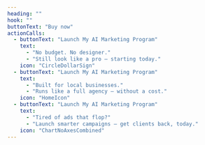 ```yaml
---
heading: ""
hook: ""
buttonText: "Buy now"
actionCalls:
  - buttonText: "Launch My AI Marketing Program"
    text:
      - "No budget. No designer."
      - "Still look like a pro — starting today."
    icon: "CircleDollarSign"
  - buttonText: "Launch My AI Marketing Program"
    text:
      - "Built for local businesses."
      - "Runs like a full agency — without a cost."
    icon: "HomeIcon"
  - buttonText: "Launch My AI Marketing Program"
    text:
      - "Tired of ads that flop?"
      - "Launch smarter campaigns — get clients back, today."
    icon: "ChartNoAxesCombined"
---
```

